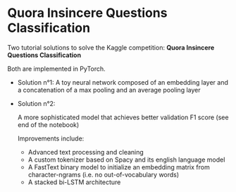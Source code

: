# Quora Insincere Questions Classification



Two tutorial solutions to solve the Kaggle competition: **Quora Insincere Questions Classification**

Both are implemented in PyTorch.

- Solution n°1:
  A toy neural network composed of an embedding layer and a concatenation of a max pooling and an average pooling layer


- Solution n°2:

  A more sophisticated model that achieves better validation F1 score (see end of the notebook)
  
  Improvements include:

  - Advanced text processing and cleaning
  - A custom tokenizer based on Spacy and its english language model
  - A FastText binary model to initialize an embedding matrix from character-ngrams (i.e. no out-of-vocabulary words)
  - A stacked bi-LSTM architecture
